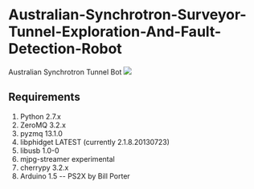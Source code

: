 Australian-Synchrotron-Surveyor-Tunnel-Exploration-And-Fault-Detection-Robot
=======

Australian Synchrotron Tunnel Bot
![](https://raw.github.com/AustralianSynchrotron/Australian-Synchrotron-Surveyor-Tunnel-Exploration-And-Fault-Detection-Robot/master/drawings/logos/RoboDonkey.png)

Requirements
------------

1. Python 2.7.x
2. ZeroMQ 3.2.x
3. pyzmq  13.1.0
4. libphidget LATEST (currently 2.1.8.20130723)
5. libusb 1.0-0
6. mjpg-streamer experimental
7. cherrypy 3.2.x
8. Arduino 1.5
-- PS2X by Bill Porter
